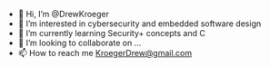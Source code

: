 - 👋 Hi, I’m @DrewKroeger
- 👀 I’m interested in cybersecurity and embedded software design 
- 🌱 I’m currently learning Security+ concepts and C 
- 💞️ I’m looking to collaborate on ...
- 📫 How to reach me KroegerDrew@gmail.com

<!---
DrewKroeger/DrewKroeger is a ✨ special ✨ repository because its `README.md` (this file) appears on your GitHub profile.
You can click the Preview link to take a look at your changes.
--->

